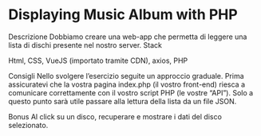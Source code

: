 # Displaying Music Album with PHP

Descrizione
Dobbiamo creare una web-app che permetta di leggere una lista di dischi presente nel nostro server.
Stack

Html, CSS, VueJS (importato tramite CDN), axios, PHP

Consigli
Nello svolgere l’esercizio seguite un approccio graduale.
Prima assicuratevi che la vostra pagina index.php (il vostro front-end) riesca a comunicare correttamente con il vostro script PHP (le vostre “API”).
Solo a questo punto sarà utile passare alla lettura della lista da un file JSON.

Bonus
Al click su un disco, recuperare e mostrare i dati del disco selezionato.
